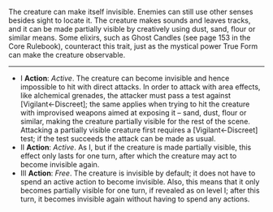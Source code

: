 The creature can make itself invisible. Enemies can still use other senses besides sight to locate it. The creature makes sounds and leaves tracks, and it can be made partially visible by creatively using dust, sand, flour or similar means. Some elixirs, such as Ghost Candles (see page 153 in the Core Rulebook), counteract this trait, just as the mystical power True Form can make the creature observable.

---
- I **Action**: *Active*. The creature can become invisible and hence impossible to hit with direct attacks. In order to attack with area effects, like alchemical grenades, the attacker must pass a test against [Vigilant←Discreet]; the same applies when trying to hit the creature with improvised weapons aimed at exposing it – sand, dust, flour or similar, making the creature partially visible for the rest of the scene. Attacking a partially visible creature first requires a [Vigilant←Discreet] test; if the test succeeds the attack can be made as usual. 
- II **Action**: *Active*. As I, but if the creature is made partially visible, this effect only lasts for one turn, after which the creature may act to become invisible again. 
- III **Action**: *Free*. The creature is invisible by default; it does not have to spend an active action to become invisible. Also, this means that it only becomes partially visible for one turn, if revealed as on level I; after this turn, it becomes invisible again without having to spend any actions.